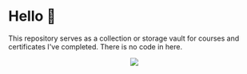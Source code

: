 # Hello 👋
This repository serves as a collection or storage vault for courses and certificates I've completed. 
There is no code in here. 
<p  align="center">
<img src="https://media.giphy.com/media/jkZtSdwKOx05BOlapR/giphy.gif">
</p>
